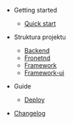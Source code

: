 - Getting started
  - [Quick start](quickstart.md)

- Struktura projektu
  - [Backend](backend.md)
  - [Fronetnd](frontend.md)
  - [Framework](framework.md)
  - [Framework-ui](framework-ui.md)

- Guide
  - [Deploy](deploy.md)

- [Changelog](CHANGELOG.md)